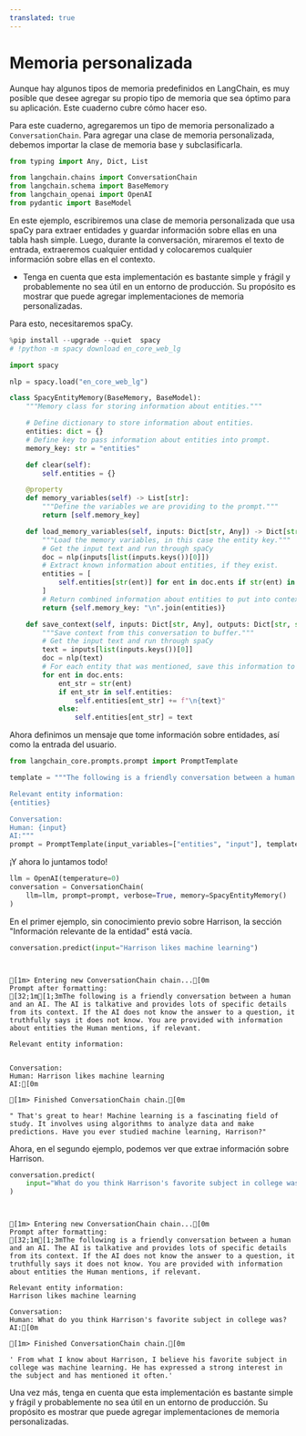 ```yaml
---
translated: true
---
```


# Memoria personalizada

Aunque hay algunos tipos de memoria predefinidos en LangChain, es muy posible que desee agregar su propio tipo de memoria que sea óptimo para su aplicación. Este cuaderno cubre cómo hacer eso.

Para este cuaderno, agregaremos un tipo de memoria personalizado a `ConversationChain`. Para agregar una clase de memoria personalizada, debemos importar la clase de memoria base y subclasificarla.

```python
from typing import Any, Dict, List

from langchain.chains import ConversationChain
from langchain.schema import BaseMemory
from langchain_openai import OpenAI
from pydantic import BaseModel
```

En este ejemplo, escribiremos una clase de memoria personalizada que usa spaCy para extraer entidades y guardar información sobre ellas en una tabla hash simple. Luego, durante la conversación, miraremos el texto de entrada, extraeremos cualquier entidad y colocaremos cualquier información sobre ellas en el contexto.

* Tenga en cuenta que esta implementación es bastante simple y frágil y probablemente no sea útil en un entorno de producción. Su propósito es mostrar que puede agregar implementaciones de memoria personalizadas.

Para esto, necesitaremos spaCy.

```python
%pip install --upgrade --quiet  spacy
# !python -m spacy download en_core_web_lg
```

```python
import spacy

nlp = spacy.load("en_core_web_lg")
```

```python
class SpacyEntityMemory(BaseMemory, BaseModel):
    """Memory class for storing information about entities."""

    # Define dictionary to store information about entities.
    entities: dict = {}
    # Define key to pass information about entities into prompt.
    memory_key: str = "entities"

    def clear(self):
        self.entities = {}

    @property
    def memory_variables(self) -> List[str]:
        """Define the variables we are providing to the prompt."""
        return [self.memory_key]

    def load_memory_variables(self, inputs: Dict[str, Any]) -> Dict[str, str]:
        """Load the memory variables, in this case the entity key."""
        # Get the input text and run through spaCy
        doc = nlp(inputs[list(inputs.keys())[0]])
        # Extract known information about entities, if they exist.
        entities = [
            self.entities[str(ent)] for ent in doc.ents if str(ent) in self.entities
        ]
        # Return combined information about entities to put into context.
        return {self.memory_key: "\n".join(entities)}

    def save_context(self, inputs: Dict[str, Any], outputs: Dict[str, str]) -> None:
        """Save context from this conversation to buffer."""
        # Get the input text and run through spaCy
        text = inputs[list(inputs.keys())[0]]
        doc = nlp(text)
        # For each entity that was mentioned, save this information to the dictionary.
        for ent in doc.ents:
            ent_str = str(ent)
            if ent_str in self.entities:
                self.entities[ent_str] += f"\n{text}"
            else:
                self.entities[ent_str] = text
```

Ahora definimos un mensaje que tome información sobre entidades, así como la entrada del usuario.

```python
from langchain_core.prompts.prompt import PromptTemplate

template = """The following is a friendly conversation between a human and an AI. The AI is talkative and provides lots of specific details from its context. If the AI does not know the answer to a question, it truthfully says it does not know. You are provided with information about entities the Human mentions, if relevant.

Relevant entity information:
{entities}

Conversation:
Human: {input}
AI:"""
prompt = PromptTemplate(input_variables=["entities", "input"], template=template)
```

¡Y ahora lo juntamos todo!

```python
llm = OpenAI(temperature=0)
conversation = ConversationChain(
    llm=llm, prompt=prompt, verbose=True, memory=SpacyEntityMemory()
)
```

En el primer ejemplo, sin conocimiento previo sobre Harrison, la sección "Información relevante de la entidad" está vacía.

```python
conversation.predict(input="Harrison likes machine learning")
```

```output


[1m> Entering new ConversationChain chain...[0m
Prompt after formatting:
[32;1m[1;3mThe following is a friendly conversation between a human and an AI. The AI is talkative and provides lots of specific details from its context. If the AI does not know the answer to a question, it truthfully says it does not know. You are provided with information about entities the Human mentions, if relevant.

Relevant entity information:


Conversation:
Human: Harrison likes machine learning
AI:[0m

[1m> Finished ConversationChain chain.[0m
```

```output
" That's great to hear! Machine learning is a fascinating field of study. It involves using algorithms to analyze data and make predictions. Have you ever studied machine learning, Harrison?"
```

Ahora, en el segundo ejemplo, podemos ver que extrae información sobre Harrison.

```python
conversation.predict(
    input="What do you think Harrison's favorite subject in college was?"
)
```

```output


[1m> Entering new ConversationChain chain...[0m
Prompt after formatting:
[32;1m[1;3mThe following is a friendly conversation between a human and an AI. The AI is talkative and provides lots of specific details from its context. If the AI does not know the answer to a question, it truthfully says it does not know. You are provided with information about entities the Human mentions, if relevant.

Relevant entity information:
Harrison likes machine learning

Conversation:
Human: What do you think Harrison's favorite subject in college was?
AI:[0m

[1m> Finished ConversationChain chain.[0m
```

```output
' From what I know about Harrison, I believe his favorite subject in college was machine learning. He has expressed a strong interest in the subject and has mentioned it often.'
```

Una vez más, tenga en cuenta que esta implementación es bastante simple y frágil y probablemente no sea útil en un entorno de producción. Su propósito es mostrar que puede agregar implementaciones de memoria personalizadas.
